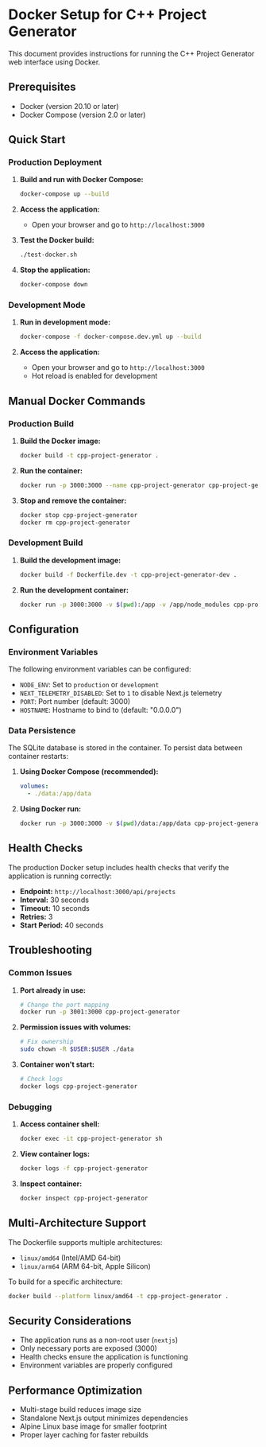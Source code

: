# Docker Setup for C++ Project Generator

This document provides instructions for running the C++ Project Generator web interface using Docker.

## Prerequisites

- Docker (version 20.10 or later)
- Docker Compose (version 2.0 or later)

## Quick Start

### Production Deployment

1. **Build and run with Docker Compose:**
   ```bash
   docker-compose up --build
   ```

2. **Access the application:**
   - Open your browser and go to `http://localhost:3000`

3. **Test the Docker build:**
   ```bash
   ./test-docker.sh
   ```

4. **Stop the application:**
   ```bash
   docker-compose down
   ```

### Development Mode

1. **Run in development mode:**
   ```bash
   docker-compose -f docker-compose.dev.yml up --build
   ```

2. **Access the application:**
   - Open your browser and go to `http://localhost:3000`
   - Hot reload is enabled for development

## Manual Docker Commands

### Production Build

1. **Build the Docker image:**
   ```bash
   docker build -t cpp-project-generator .
   ```

2. **Run the container:**
   ```bash
   docker run -p 3000:3000 --name cpp-project-generator cpp-project-generator
   ```

3. **Stop and remove the container:**
   ```bash
   docker stop cpp-project-generator
   docker rm cpp-project-generator
   ```

### Development Build

1. **Build the development image:**
   ```bash
   docker build -f Dockerfile.dev -t cpp-project-generator-dev .
   ```

2. **Run the development container:**
   ```bash
   docker run -p 3000:3000 -v $(pwd):/app -v /app/node_modules cpp-project-generator-dev
   ```

## Configuration

### Environment Variables

The following environment variables can be configured:

- `NODE_ENV`: Set to `production` or `development`
- `NEXT_TELEMETRY_DISABLED`: Set to `1` to disable Next.js telemetry
- `PORT`: Port number (default: 3000)
- `HOSTNAME`: Hostname to bind to (default: "0.0.0.0")

### Data Persistence

The SQLite database is stored in the container. To persist data between container restarts:

1. **Using Docker Compose (recommended):**
   ```yaml
   volumes:
     - ./data:/app/data
   ```

2. **Using Docker run:**
   ```bash
   docker run -p 3000:3000 -v $(pwd)/data:/app/data cpp-project-generator
   ```

## Health Checks

The production Docker setup includes health checks that verify the application is running correctly:

- **Endpoint:** `http://localhost:3000/api/projects`
- **Interval:** 30 seconds
- **Timeout:** 10 seconds
- **Retries:** 3
- **Start Period:** 40 seconds

## Troubleshooting

### Common Issues

1. **Port already in use:**
   ```bash
   # Change the port mapping
   docker run -p 3001:3000 cpp-project-generator
   ```

2. **Permission issues with volumes:**
   ```bash
   # Fix ownership
   sudo chown -R $USER:$USER ./data
   ```

3. **Container won't start:**
   ```bash
   # Check logs
   docker logs cpp-project-generator
   ```

### Debugging

1. **Access container shell:**
   ```bash
   docker exec -it cpp-project-generator sh
   ```

2. **View container logs:**
   ```bash
   docker logs -f cpp-project-generator
   ```

3. **Inspect container:**
   ```bash
   docker inspect cpp-project-generator
   ```

## Multi-Architecture Support

The Dockerfile supports multiple architectures:

- `linux/amd64` (Intel/AMD 64-bit)
- `linux/arm64` (ARM 64-bit, Apple Silicon)

To build for a specific architecture:

```bash
docker build --platform linux/amd64 -t cpp-project-generator .
```

## Security Considerations

- The application runs as a non-root user (`nextjs`)
- Only necessary ports are exposed (3000)
- Health checks ensure the application is functioning
- Environment variables are properly configured

## Performance Optimization

- Multi-stage build reduces image size
- Standalone Next.js output minimizes dependencies
- Alpine Linux base image for smaller footprint
- Proper layer caching for faster rebuilds

